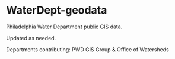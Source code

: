 WaterDept-geodata
=================

Philadelphia Water Department public GIS data.

Updated as needed.

Departments contributing:
PWD GIS Group & Office of Watersheds


